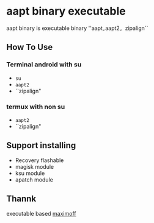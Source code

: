 # aapt binary executable
aapt binary is executable binary ''aapt``,``aapt2``, ``zipalign``

## How To Use
### Terminal android with su
- ``su``
- ``aapt2``
- ``zipalign"

### termux with non su
- ``aapt2``
- ``zipalign"


## Support installing
- Recovery flashable
- magisk module
- ksu module
- apatch module

## Thannk
executable based [maximoff](https://github.com/Maximoff/binaries)
